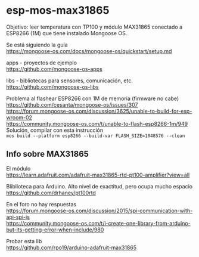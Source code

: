 # esp-mos-max31865
Objetivo: leer temperatura con TP100 y módulo MAX31865 conectado a ESP8266 (1M) que tiene instalado Mongoose OS.

Se está siguiendo la guía  
https://mongoose-os.com/docs/mongoose-os/quickstart/setup.md

apps - proyectos de ejemplo  
https://github.com/mongoose-os-apps

libs - bibliotecas para sensores, comunicación, etc.  
https://github.com/mongoose-os-libs

Problema al flashear ESP8266 con 1M de memoria (firmware no cabe)  
https://github.com/cesanta/mongoose-os/issues/307  
https://forum.mongoose-os.com/discussion/3625/unable-to-build-for-esp-wroom-02  
https://community.mongoose-os.com/t/unable-to-flash-esp8266-1m/949  
Solución, compilar con esta instrucción  
```mos build --platform esp8266 --build-var FLASH_SIZE=1048576 --clean```

## Info sobre MAX31865
El módulo  
https://learn.adafruit.com/adafruit-max31865-rtd-pt100-amplifier?view=all

Bliblioteca para Arduino. Alto nivel de exactitud, pero ocupa mucho espacio  
https://github.com/drhaney/pt100rtd

En el foro no hay respuestas  
https://forum.mongoose-os.com/discussion/2015/spi-communication-with-api-spi-js  
https://community.mongoose-os.com/t/i-create-one-library-from-arduino-but-its-getting-error-when-include/980  

Probar esta lib  
https://github.com/rpo19/arduino-adafruit-max31865  
